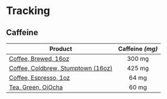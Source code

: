 # Tracking

## Caffeine

| Product                                                                                                                                     | Caffeine *(mg)* |
|---------------------------------------------------------------------------------------------------------------------------------------------|:---------------:|
| [Coffee, Brewed, 16oz](http://www.mayoclinic.org/healthy-lifestyle/nutrition-and-healthy-eating/in-depth/caffeine/art-20049372)             |     300 mg      |
| [Coffee, Coldbrew, Stumptown (16oz)](http://www.caffeineinformer.com/caffeine-content/stumptown-coffee-cold-brew)                           |     425 mg      |
| [Coffee, Espresso, 1oz](https://ndb.nal.usda.gov/ndb/foods/show/4278?fgcd=&manu=&lfacet=&format=&count=&max=35&offset=&sort=&qlookup=14210) |      64 mg      |
| [Tea, Green, OiOcha](http://www.caffeineinformer.com/caffeine-content/oi-ocha-green-tea)                                                    |      60 mg      |
